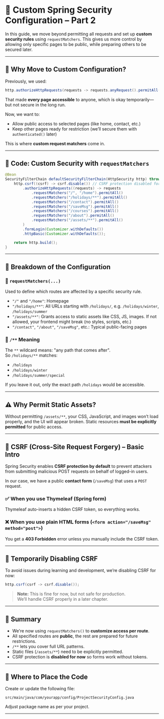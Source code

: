 # 🔐 Custom Spring Security Configuration – Part 2

In this guide, we move beyond permitting all requests and set up **custom security rules** using `requestMatchers`. This gives us more control by allowing only specific pages to be public, while preparing others to be secured later.

---

## 🧠 Why Move to Custom Configuration?

Previously, we used:

```java
http.authorizeHttpRequests(requests -> requests.anyRequest().permitAll())
```

That made **every page accessible** to anyone, which is okay temporarily—but not secure in the long run.

Now, we want to:
- Allow public access to selected pages (like home, contact, etc.)
- Keep other pages ready for restriction (we’ll secure them with `authenticated()` later)

This is where **custom request matchers** come in.

---

## 🧪 Code: Custom Security with `requestMatchers`

```java
@Bean
SecurityFilterChain defaultSecurityFilterChain(HttpSecurity http) throws Exception {
    http.csrf((csrf) -> csrf.disable()) // CSRF protection disabled for now
        .authorizeHttpRequests((requests) -> requests
            .requestMatchers("/", "/home").permitAll()
            .requestMatchers("/holidays/**").permitAll()
            .requestMatchers("/contact").permitAll()
            .requestMatchers("/saveMsg").permitAll()
            .requestMatchers("/courses").permitAll()
            .requestMatchers("/about").permitAll()
            .requestMatchers("/assets/**").permitAll()
        )
        .formLogin(Customizer.withDefaults())
        .httpBasic(Customizer.withDefaults());

    return http.build();
}
```

---

## 🧾 Breakdown of the Configuration

### 🔹 `requestMatchers(...)`
Used to define which routes are affected by a specific security rule.

- `"/"` and `"/home"`: Homepage
- `"/holidays/**"`: All URLs starting with `/holidays/`, e.g. `/holidays/winter`, `/holidays/summer`
- `"/assets/**"`: Grants access to static assets like CSS, JS, images. If not allowed, your frontend might break (no styles, scripts, etc.)
- `"/contact"`, `"/about"`, `"/saveMsg"`, etc.: Typical public-facing pages

### 🔹 `/**` Meaning
The `**` wildcard means: "any path that comes after".  
So `/holidays/**` matches:
- `/holidays`
- `/holidays/winter`
- `/holidays/summer/special`

If you leave it out, only the exact path `/holidays` would be accessible.

---

## ⚠️ Why Permit Static Assets?

Without permitting `/assets/**`, your CSS, JavaScript, and images won’t load properly, and the UI will appear broken. Static resources **must be explicitly permitted** for public access.

---

## 🧯 CSRF (Cross-Site Request Forgery) – Basic Intro

Spring Security enables **CSRF protection by default** to prevent attackers from submitting malicious POST requests on behalf of logged-in users.

In our case, we have a public **contact form** (`/saveMsg`) that uses a `POST` request.

### ✅ When you use Thymeleaf (Spring form)
Thymeleaf auto-inserts a hidden CSRF token, so everything works.

### ❌ When you use plain HTML forms (`<form action="/saveMsg" method="post">`)
You get a **403 Forbidden** error unless you manually include the CSRF token.

---

## 🛑 Temporarily Disabling CSRF

To avoid issues during learning and development, we’re disabling CSRF for now:

```java
http.csrf(csrf -> csrf.disable());
```

> **Note:** This is fine for now, but not safe for production.  
We’ll handle CSRF properly in a later chapter.

---

## 📌 Summary

- We're now using `requestMatchers()` to **customize access per route**.
- All specified routes are **public**, the rest are prepared for future restrictions.
- `/**` lets you cover full URL patterns.
- Static files (`/assets/**`) need to be explicitly permitted.
- CSRF protection is **disabled for now** so forms work without tokens.

---

## 📁 Where to Place the Code

Create or update the following file:

```
src/main/java/com/yourapp/config/ProjectSecurityConfig.java
```

Adjust package name as per your project.

---


